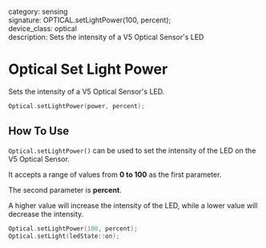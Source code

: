 category: sensing  
signature: OPTICAL.setLightPower(100, percent);  
device_class: optical  
description: Sets the intensity of a V5 Optical Sensor's LED  

# Optical Set Light Power

Sets the intensity of a V5 Optical Sensor's LED.

```cpp
Optical.setLightPower(power, percent);
```

## How To Use

`Optical.setLightPower()` can be used to set the intensity of the LED on the V5 Optical Sensor.

It accepts a range of values from **0 to 100** as the first parameter.

The second parameter is **percent**.

A higher value will increase the intensity of the LED, while a lower value will decrease the intensity.

```cpp
Optical.setLightPower(100, percent);
Optical.setLight(ledState::on);
```

<advanced>
</advanced>







